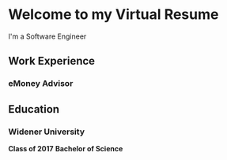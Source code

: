# Welcome to my Virtual Resume

I'm a Software Engineer

## Work Experience

### eMoney Advisor

## Education

### Widener University

**Class of 2017**
**Bachelor of Science**
